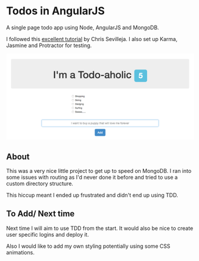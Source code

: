 Todos in AngularJS
====

A single page todo app using Node, AngularJS and MongoDB.

I followed this [excellent tutorial](https://scotch.io/tutorials/creating-a-single-page-todo-app-with-node-and-angular) by Chris Sevilleja.
I also set up Karma, Jasmine and Protractor for testing.

<img src="screenshot.png"/>

About
----
This was a very nice little project to get up to speed on MongoDB. I ran into some issues with routing as I'd never done it before and tried to use a custom directory structure.

This hiccup meant I ended up frustrated and didn't end up using TDD.

To Add/ Next time
---

Next time I will aim to use TDD from the start. It would also be nice to create user specific logins and deploy it.

Also I would like to add my own styling potentially using some CSS animations.
